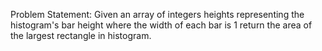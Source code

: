 Problem Statement: Given an array of integers heights representing the histogram's bar height where the width of each bar is 1  return the area of the largest rectangle in histogram.